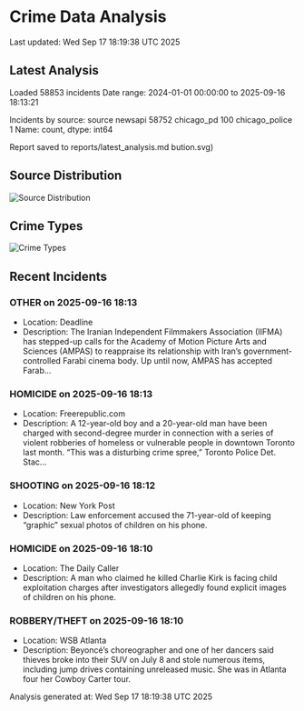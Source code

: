 # Crime Data Analysis
Last updated: Wed Sep 17 18:19:38 UTC 2025

## Latest Analysis

Loaded 58853 incidents
Date range: 2024-01-01 00:00:00 to 2025-09-16 18:13:21

Incidents by source:
source
newsapi           58752
chicago_pd          100
chicago_police        1
Name: count, dtype: int64

Report saved to reports/latest_analysis.md
bution.svg)

## Source Distribution
![Source Distribution](images/source_distribution.svg)

## Crime Types
![Crime Types](images/crime_types.svg)

## Recent Incidents

### OTHER on 2025-09-16 18:13
- Location: Deadline
- Description: The Iranian Independent Filmmakers Association (IIFMA) has stepped-up calls for the Academy of Motion Picture Arts and Sciences (AMPAS) to reappraise its relationship with Iran’s government-controlled Farabi cinema body. Up until now, AMPAS has accepted Farab…


### HOMICIDE on 2025-09-16 18:13
- Location: Freerepublic.com
- Description: A 12-year-old boy and a 20-year-old man have been charged with second-degree murder in connection with a series of violent robberies of homeless or vulnerable people in downtown Toronto last month. “This was a disturbing crime spree,” Toronto Police Det. Stac…


### SHOOTING on 2025-09-16 18:12
- Location: New York Post
- Description: Law enforcement accused the 71-year-old of keeping “graphic” sexual photos of children on his phone.


### HOMICIDE on 2025-09-16 18:10
- Location: The Daily Caller
- Description: A man who claimed he killed Charlie Kirk is facing child exploitation charges after investigators allegedly found explicit images of children on his phone.


### ROBBERY/THEFT on 2025-09-16 18:10
- Location: WSB Atlanta
- Description: Beyoncé’s choreographer and one of her dancers said thieves broke into their SUV on July 8 and stole numerous items, including jump drives containing unreleased music. She was in Atlanta four her Cowboy Carter tour.

Analysis generated at: Wed Sep 17 18:19:38 UTC 2025
